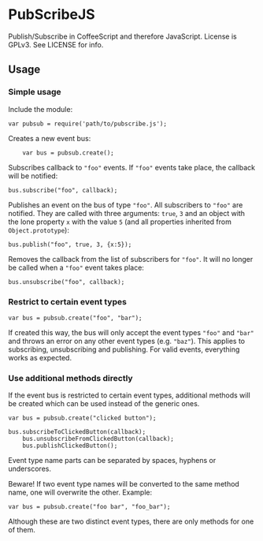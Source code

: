 PubScribeJS
===========

Publish/Subscribe in CoffeeScript and therefore JavaScript. License is GPLv3.
See LICENSE for info.

Usage
-----

### Simple usage

Include the module:

    var pubsub = require('path/to/pubscribe.js');

Creates a new event bus:

		var bus = pubsub.create();

Subscribes callback to `"foo"` events. If `"foo"` events take place, the
callback will be notified:

    bus.subscribe("foo", callback);

Publishes an event on the bus of type `"foo"`. All subscribers to `"foo"` are
notified. They are called with three arguments: `true`, `3` and an object with
the lone property `x` with the value `5` (and all properties inherited from
`Object.prototype`):

    bus.publish("foo", true, 3, {x:5});

Removes the callback from the list of subscribers for `"foo"`. It will no
longer be called when a `"foo"` event takes place:

    bus.unsubscribe("foo", callback);

### Restrict to certain event types

    var bus = pubsub.create("foo", "bar");

If created this way, the bus will only accept the event types `"foo"` and
`"bar"` and throws an error on any other event types (e.g. `"baz"`). This
applies to subscribing, unsubscribing and publishing. For valid events,
everything works as expected.

### Use additional methods directly

If the event bus is restricted to certain event types, additional methods will
be created which can be used instead of the generic ones.

    var bus = pubsub.create("clicked button");

    bus.subscribeToClickedButton(callback);
		bus.unsubscribeFromClickedButton(callback);
		bus.publishClickedButton();

Event type name parts can be separated by spaces, hyphens or underscores.

Beware! If two event type names will be converted to the same method name, one
will overwrite the other. Example:

    var bus = pubsub.create("foo bar", "foo_bar");

Although these are two distinct event types, there are only methods for one of
them.
